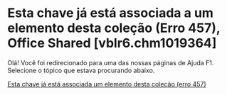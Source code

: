 
# Esta chave já está associada a um elemento desta coleção (Erro 457), Office Shared [vblr6.chm1019364]

Olá! Você foi redirecionado para uma das nossas páginas de Ajuda F1. Selecione o tópico que estava procurando abaixo.

[Esta chave já está associada um elemento desta coleção (erro 457)](http://msdn.microsoft.com/library/d6c2ba60-4077-0ccd-5bf4-221367db7b59%28Office.15%29.aspx)
